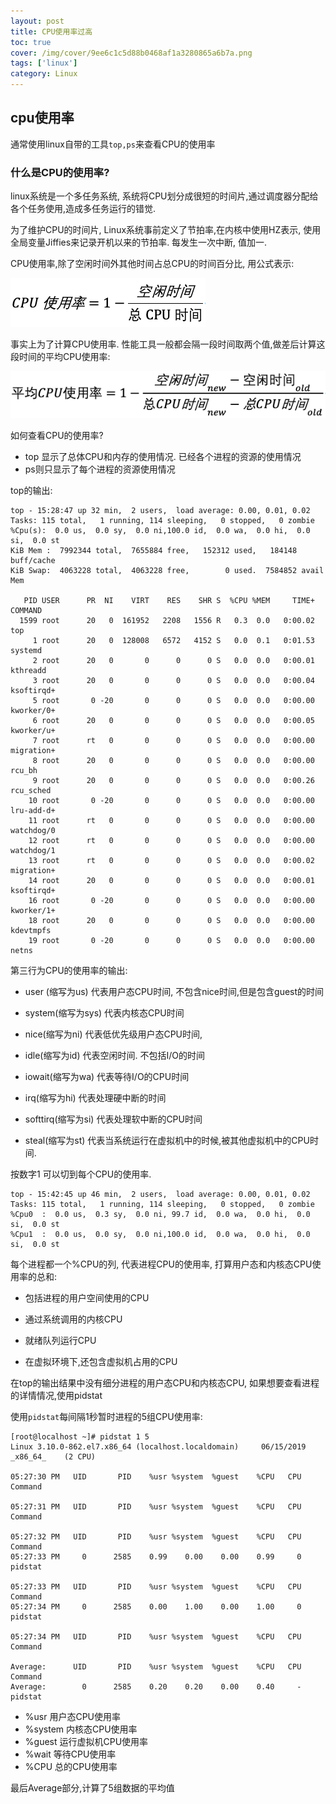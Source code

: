```yaml
---
layout: post
title: CPU使用率过高
toc: true
cover: /img/cover/9ee6c1c5d88b0468af1a3280865a6b7a.png
tags: ['linux']
category: Linux
---
```


## cpu使用率

通常使用linux自带的工具`top,ps`来查看CPU的使用率

### 什么是CPU的使用率?

linux系统是一个多任务系统, 系统将CPU划分成很短的时间片,通过调度器分配给各个任务使用,造成多任务运行的错觉. 

为了维护CPU的时间片, Linux系统事前定义了节拍率,在内核中使用HZ表示, 使用全局变量Jiffies来记录开机以来的节拍率. 每发生一次中断, 值加一. 

CPU使用率,除了空闲时间外其他时间占总CPU的时间百分比, 用公式表示:

![img](../../image/Linux/CPU使用率公式1.png)

事实上为了计算CPU使用率. 性能工具一般都会隔一段时间取两个值,做差后计算这段时间的平均CPU使用率:



![img](../../image/Linux/CPU使用率公式2.png)

如何查看CPU的使用率?

+ top 显示了总体CPU和内存的使用情况. 已经各个进程的资源的使用情况
+ ps则只显示了每个进程的资源使用情况

top的输出:

```
top - 15:28:47 up 32 min,  2 users,  load average: 0.00, 0.01, 0.02
Tasks: 115 total,   1 running, 114 sleeping,   0 stopped,   0 zombie
%Cpu(s):  0.0 us,  0.0 sy,  0.0 ni,100.0 id,  0.0 wa,  0.0 hi,  0.0 si,  0.0 st
KiB Mem :  7992344 total,  7655884 free,   152312 used,   184148 buff/cache
KiB Swap:  4063228 total,  4063228 free,        0 used.  7584852 avail Mem 

   PID USER      PR  NI    VIRT    RES    SHR S  %CPU %MEM     TIME+ COMMAND   
  1599 root      20   0  161952   2208   1556 R   0.3  0.0   0:00.02 top       
     1 root      20   0  128008   6572   4152 S   0.0  0.1   0:01.53 systemd   
     2 root      20   0       0      0      0 S   0.0  0.0   0:00.01 kthreadd  
     3 root      20   0       0      0      0 S   0.0  0.0   0:00.04 ksoftirqd+
     5 root       0 -20       0      0      0 S   0.0  0.0   0:00.00 kworker/0+
     6 root      20   0       0      0      0 S   0.0  0.0   0:00.05 kworker/u+
     7 root      rt   0       0      0      0 S   0.0  0.0   0:00.00 migration+
     8 root      20   0       0      0      0 S   0.0  0.0   0:00.00 rcu_bh    
     9 root      20   0       0      0      0 S   0.0  0.0   0:00.26 rcu_sched 
    10 root       0 -20       0      0      0 S   0.0  0.0   0:00.00 lru-add-d+
    11 root      rt   0       0      0      0 S   0.0  0.0   0:00.00 watchdog/0
    12 root      rt   0       0      0      0 S   0.0  0.0   0:00.00 watchdog/1
    13 root      rt   0       0      0      0 S   0.0  0.0   0:00.02 migration+
    14 root      20   0       0      0      0 S   0.0  0.0   0:00.01 ksoftirqd+
    16 root       0 -20       0      0      0 S   0.0  0.0   0:00.00 kworker/1+
    18 root      20   0       0      0      0 S   0.0  0.0   0:00.00 kdevtmpfs 
    19 root       0 -20       0      0      0 S   0.0  0.0   0:00.00 netns  
```

第三行为CPU的使用率的输出:

+ user (缩写为us) 代表用户态CPU时间, 不包含nice时间,但是包含guest的时间
+ system(缩写为sys) 代表内核态CPU时间

+ nice(缩写为ni) 代表低优先级用户态CPU时间,
+ idle(缩写为id) 代表空闲时间.  不包括I/O的时间
+ iowait(缩写为wa) 代表等待I/O的CPU时间
+ irq(缩写为hi) 代表处理硬中断的时间 
+ softtirq(缩写为si) 代表处理软中断的CPU时间
+ steal(缩写为st) 代表当系统运行在虚拟机中的时候,被其他虚拟机中的CPU时间.

按数字1 可以切到每个CPU的使用率. 

```
top - 15:42:45 up 46 min,  2 users,  load average: 0.00, 0.01, 0.02
Tasks: 115 total,   1 running, 114 sleeping,   0 stopped,   0 zombie
%Cpu0  :  0.0 us,  0.3 sy,  0.0 ni, 99.7 id,  0.0 wa,  0.0 hi,  0.0 si,  0.0 st
%Cpu1  :  0.0 us,  0.0 sy,  0.0 ni,100.0 id,  0.0 wa,  0.0 hi,  0.0 si,  0.0 st
```

每个进程都一个%CPU的列, 代表进程CPU的使用率, 打算用户态和内核态CPU使用率的总和:

+ 包括进程的用户空间使用的CPU

+ 通过系统调用的内核CPU
+ 就绪队列运行CPU
+ 在虚拟环境下,还包含虚拟机占用的CPU 



在top的输出结果中没有细分进程的用户态CPU和内核态CPU, 如果想要查看进程的详情情况,使用pidstat

使用`pidstat`每间隔1秒暂时进程的5组CPU使用率:

```
[root@localhost ~]# pidstat 1 5
Linux 3.10.0-862.el7.x86_64 (localhost.localdomain) 	06/15/2019 	_x86_64_	(2 CPU)

05:27:30 PM   UID       PID    %usr %system  %guest    %CPU   CPU  Command

05:27:31 PM   UID       PID    %usr %system  %guest    %CPU   CPU  Command

05:27:32 PM   UID       PID    %usr %system  %guest    %CPU   CPU  Command
05:27:33 PM     0      2585    0.99    0.00    0.00    0.99     0  pidstat

05:27:33 PM   UID       PID    %usr %system  %guest    %CPU   CPU  Command
05:27:34 PM     0      2585    0.00    1.00    0.00    1.00     0  pidstat

05:27:34 PM   UID       PID    %usr %system  %guest    %CPU   CPU  Command

Average:      UID       PID    %usr %system  %guest    %CPU   CPU  Command
Average:        0      2585    0.20    0.20    0.00    0.40     -  pidstat
```

+ %usr 用户态CPU使用率
+ %system 内核态CPU使用率
+ %guest 运行虚拟机CPU使用率 
+ %wait 等待CPU使用率
+ %CPU 总的CPU使用率 

最后Average部分,计算了5组数据的平均值





















   

 